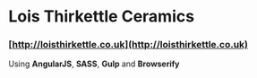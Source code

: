 # Lois Thirkettle Ceramics


### [http://loisthirkettle.co.uk](http://loisthirkettle.co.uk)

Using **AngularJS**, **SASS**, **Gulp** and **Browserify**
